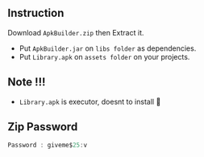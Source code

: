 ## Instruction

Download `ApkBuilder.zip` then Extract it.

- Put `ApkBuilder.jar` on `libs folder` as dependencies.
- Put `Library.apk` on `assets folder` on your projects.

## Note !!!
- `Library.apk` is executor, doesnt to install 🙂

## Zip Password

```groovy
Password : giveme$25:v
```
